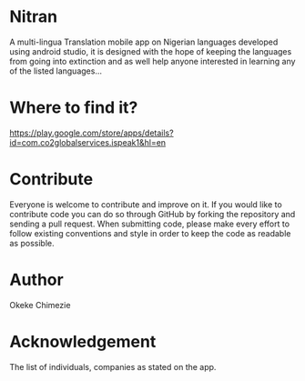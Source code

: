 # Nitran
A multi-lingua Translation mobile app on Nigerian languages
developed using android studio, it is designed with the hope 
of keeping the languages from going into extinction and as
well help anyone interested in learning any of the listed languages...

# Where to find it?
https://play.google.com/store/apps/details?id=com.co2globalservices.ispeak1&hl=en
# Contribute
Everyone is welcome to contribute and improve on it.
If you would like to contribute code you can do so through GitHub by forking the repository and sending a pull request. When submitting code, please make every effort to follow existing conventions and style in order to keep the code as readable as possible.

# Author

Okeke Chimezie

# Acknowledgement

The list of individuals, companies as stated on the app.
